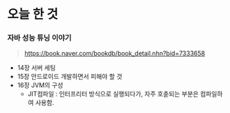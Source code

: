 # 오늘 한 것
### 자바 성능 튜닝 이야기
> https://book.naver.com/bookdb/book_detail.nhn?bid=7333658

- 14장 서버 세팅
- 15장 안드로이드 개발하면서 피해야 할 것
- 16장 JVM의 구성
    - JIT컴파일 : 인터프리터 방식으로 실행되다가, 자주 호춛되는 부분은 컴파일하여 사용함.